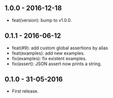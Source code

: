 ## 1.0.0 - 2016-12-18

- feat(version): bump to v1.0.0.

## 0.1.1 - 2016-06-12

- feat(#9): add custom global assertions by alias
- feat(examples): add new examples.
- fix(examples): fix existent examples.
- fix(assert): JSON assert now prints a string.

## 0.1.0 - 31-05-2016

- First release.
